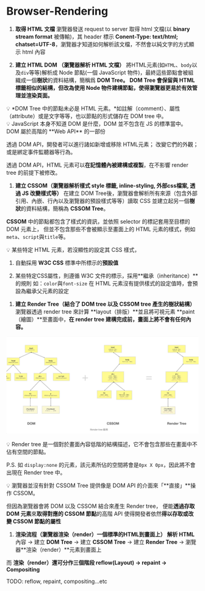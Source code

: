 # Browser-Rendering

1. **取得 HTML 文檔**
瀏覽器發送 request to server 取得 html 文檔(以 **binary stream format** 被傳輸)，其 header 標示 **Conent-Type: text/html; chatset=UTF-8**，瀏覽器才知道如何解析該文檔，不然會以純文字的方式顯示 html 內容

2. **建立 HTML DOM （瀏覽器解析 HTML 文檔）**
將HTML元素(如`HTML`、`body`以及`div`等等)解析成 Node 節點(一個 JavaScript 物件)，最終這些節點會被組織成一個**樹狀**的資料結構，簡稱爲 **DOM Tree。
DOM Tree 會保留與 HTML 標籤相似的結構，但改為使用 Node 物件建構節點，使得瀏覽器更易於有效管理並渲染頁面。**

<aside>
💡 *DOM Tree 中的節點未必是 HTML 元素。*如註解（comment）、屬性（attribute）或是文字等等，也以節點的形式儲存在 DOM tree 中。

</aside>

<aside>
💡 JavaScript 本身不知道 DOM 是什麼，DOM 並不包含在 JS 的標準當中。
DOM 屬於高階的 **Web API** 的一部份

透過 DOM API，開發者可以進行諸如新增或移除 HTML元素；
改變它們的外觀；或是綁定事件監聽器等行為。

透過 DOM API，HTML 元素可以**在記憶體內被建構或複製**，在不影響 render tree 的前提下被修改。

</aside>

1. **建立 CSSOM（瀏覽器解析樣式 style 標籤, inline-styling, 外部css檔案, 透過 JS 改變樣式等）**
在建立 DOM Tree後，瀏覽器會解析所有來源（包含外部引用、內嵌、行內以及瀏覽器的預設樣式等等）讀取 CSS 並建立起另一個**樹狀**的資料結構，簡稱為 **CSSOM Tree**。

**CSSOM** 中的節點都包含了樣式的資訊，並依照 selector 的標記套用至目標的 DOM 元素上，
但並不包含那些不會被顯示至畫面上的 HTML 元素的樣式，例如`meta`、`script`與`title`等。

<aside>
💡 某些特定 HTML 元素，若沒顯性的設定其 CSS 樣式，

1. 自動採用 **W3C CSS** 標準中所標示的**預設值**

2. 某些特定CSS屬性，則遵循 W3C 文件的標示，採用**繼承（inheritance）**的規則
如：`color`與`font-size` 在 HTML 元素沒有提供樣式的設定值時，會預設為繼承父元素的設定

</aside>

1. **建立 Render Tree（結合了 DOM tree 以及 CSSOM tree 產生的樹狀結構）**
瀏覽器透過 render tree 來計算 **layout（排版）**並且將可視元素 **paint（繪圖）**至畫面中，**在 render tree 建構完成前，畫面上將不會有任何內容。**

![截圖 2023-05-13 下午3.24.24.png](./assets/asset-1.png)

<aside>
💡 Render tree 是一個對於畫面內容低階的結構描述，它不會包含那些在畫面中不佔有空間的節點。

P.S. 如 `display:none` 的元素，該元素所佔的空間將會是`0px X 0px`，因此將不會出現在 Render tree 中。

</aside>

<aside>
💡 瀏覽器並沒有針對 CSSOM Tree 提供像是 DOM API 的介面來「**直接」**操作 CSSOM。

但因為瀏覽器會將 DOM 以及 CSSOM 結合來產生 Render tree，
便能**透過存取 DOM 元素**來**取得對應的 CSSOM 節點**的高階 API
使得開發者依然**得以存取或改變 CSSOM 節點的屬性**

</aside>

1. **渲染流程（瀏覽器渲染（render）一個標準的HTML到畫面上）
解析 HTML** 內容 → 建立 **DOM Tree** → 建立 **CSSOM Tree** → 建立 **Render Tree** → 瀏覽器**渲染（render）**元素到畫面上

而 ****渲染（render）還可分作三個階段 reflow(Layout) → repaint → Compositing****

TODO: reflow, repaint, compositing…etc